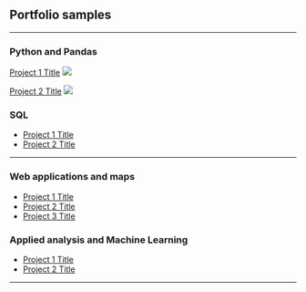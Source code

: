## Portfolio samples

---

### Python and Pandas

[Project 1 Title](/sample_page)
<img src="images/dummy_thumbnail.jpg?raw=true"/>

[Project 2 Title](/pdf/sample_presentation.pdf)
<img src="images/dummy_thumbnail.jpg?raw=true"/>


### SQL

- [Project 1 Title](http://example.com/)
- [Project 2 Title](http://example.com/)

---
### Web applications and maps

- [Project 1 Title](http://example.com/)
- [Project 2 Title](http://example.com/)
- [Project 3 Title](http://example.com/)

### Applied analysis and Machine Learning

- [Project 1 Title](http://example.com/)
- [Project 2 Title](/pdf/sample_presentation.pdf)

---
<!-- <p style="font-size:11px">Page template forked from <a href="https://github.com/evanca/quick-portfolio">evanca</a></p>
<!-- Remove above link if you don't want to attibute -->
